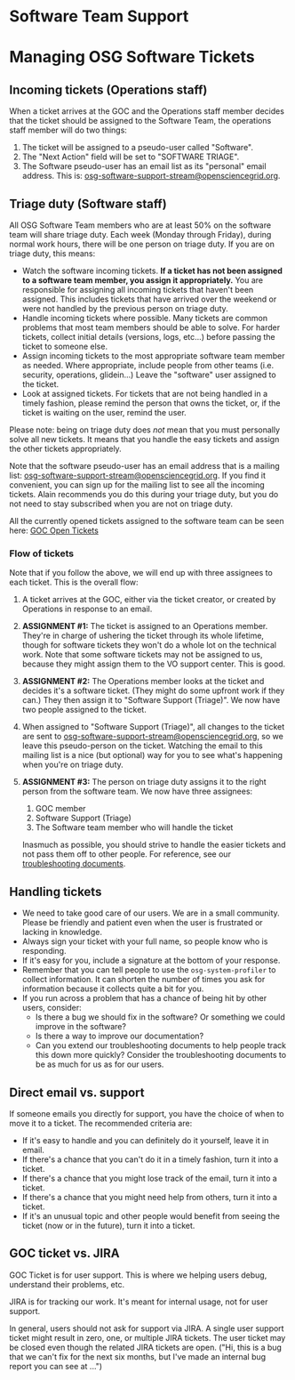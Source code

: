 Software Team Support
=====================

# Managing OSG Software Tickets

## Incoming tickets (Operations staff)

When a ticket arrives at the GOC and the Operations staff member decides that the ticket should be assigned to the Software Team, the operations staff member will do two things:

1.  The ticket will be assigned to a pseudo-user called "Software".
2.  The "Next Action" field will be set to "SOFTWARE TRIAGE".
3.  The Software pseudo-user has an email list as its "personal" email address. This is: <osg-software-support-stream@opensciencegrid.org>.

## Triage duty (Software staff)

All OSG Software Team members who are at least 50% on the software team will share triage duty. Each week (Monday through Friday), during normal work hours, there will be one person on triage duty. If you are on triage duty, this means:

-   Watch the software incoming tickets. **If a ticket has not been assigned to a software team member, you assign it appropriately.** You are responsible for assigning all incoming tickets that haven't been assigned. This includes tickets that have arrived over the weekend or were not handled by the previous person on triage duty.
-   Handle incoming tickets where possible. Many tickets are common problems that most team members should be able to solve. For harder tickets, collect initial details (versions, logs, etc...) before passing the ticket to someone else.
-   Assign incoming tickets to the most appropriate software team member as needed. Where appropriate, include people from other teams (i.e. security, operations, glidein...) Leave the "software" user assigned to the ticket.
-   Look at assigned tickets. For tickets that are not being handled in a timely fashion, please remind the person that owns the ticket, or, if the ticket is waiting on the user, remind the user.

Please note: being on triage duty does *not* mean that you must personally solve all new tickets. It means that you handle the easy tickets and assign the other tickets appropriately.

Note that the software pseudo-user has an email address that is a mailing list: <osg-software-support-stream@opensciencegrid.org>. If you find it convenient, you can sign up for the mailing list to see all the incoming tickets. Alain recommends you do this during your triage duty, but you do not need to stay subscribed when you are not on triage duty.

All the currently opened tickets assigned to the software team can be seen here: [GOC Open Tickets](https://ticket.grid.iu.edu/goc/list/open)

### Flow of tickets

Note that if you follow the above, we will end up with three assignees to each ticket. This is the overall flow:

1.  A ticket arrives at the GOC, either via the ticket creator, or created by Operations in response to an email.
2.  **ASSIGNMENT \#1:** The ticket is assigned to an Operations member. They're in charge of ushering the ticket through its whole lifetime, though for software tickets they won't do a whole lot on the technical work. Note that some software tickets may not be assigned to us, because they might assign them to the VO support center. This is good.
3.  **ASSIGNMENT \#2:** The Operations member looks at the ticket and decides it's a software ticket. (They might do some upfront work if they can.) They then assign it to "Software Support (Triage)". We now have two people assigned to the ticket.
4.  When assigned to "Software Support (Triage)", all changes to the ticket are sent to <osg-software-support-stream@opensciencegrid.org>, so we leave this pseudo-person on the ticket. Watching the email to this mailing list is a nice (but optional) way for you to see what's happening when you're on triage duty.
5.  **ASSIGNMENT \#3:** The person on triage duty assigns it to the right person from the software team. We now have three assignees:
    1.  GOC member
    2.  Software Support (Triage)
    3.  The Software team member who will handle the ticket

    Inasmuch as possible, you should strive to handle the easier tickets and not pass them off to other people. For reference, see our [troubleshooting documents](https://twiki.grid.iu.edu/bin/view/Documentation/Release3/#Software_Guides_Troubleshooting).

## Handling tickets

-   We need to take good care of our users. We are in a small community. Please be friendly and patient even when the user is frustrated or lacking in knowledge.
-   Always sign your ticket with your full name, so people know who is responding.
-   If it's easy for you, include a signature at the bottom of your response.
-   Remember that you can tell people to use the `osg-system-profiler` to collect information. It can shorten the number of times you ask for information because it collects quite a bit for you.
-   If you run across a problem that has a chance of being hit by other users, consider:
    -   Is there a bug we should fix in the software? Or something we could improve in the software?
    -   Is there a way to improve our documentation?
    -   Can you extend our troubleshooting documents to help people track this down more quickly? Consider the troubleshooting documents to be as much for us as for our users.

## Direct email vs. support

If someone emails you directly for support, you have the choice of when to move it to a ticket. The recommended criteria are:

-   If it's easy to handle and you can definitely do it yourself, leave it in email.
-   If there's a chance that you can't do it in a timely fashion, turn it into a ticket.
-   If there's a chance that you might lose track of the email, turn it into a ticket.
-   If there's a chance that you might need help from others, turn it into a ticket.
-   If it's an unusual topic and other people would benefit from seeing the ticket (now or in the future), turn it into a ticket.

## GOC ticket vs. JIRA

GOC Ticket is for user support. This is where we helping users debug, understand their problems, etc.

JIRA is for tracking our work. It's meant for internal usage, not for user support.

In general, users should not ask for support via JIRA. A single user support ticket might result in zero, one, or multiple JIRA tickets. The user ticket may be closed even though the related JIRA tickets are open. ("Hi, this is a bug that we can't fix for the next six months, but I've made an internal bug report you can see at ...")

